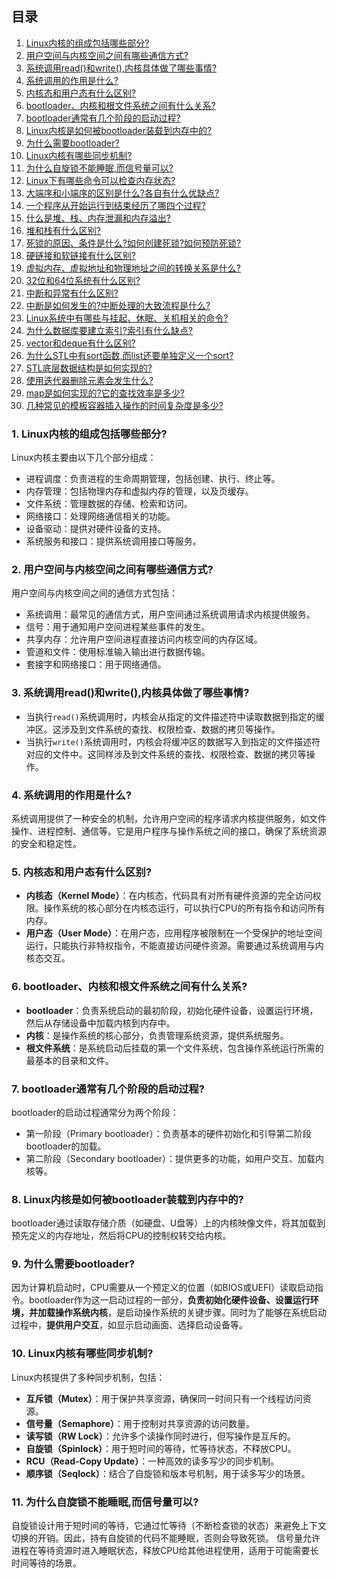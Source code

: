 ## 目录
1. [Linux内核的组成包括哪些部分?](#1-linux内核的组成包括哪些部分)
2. [用户空间与内核空间之间有哪些通信方式?](#2-用户空间与内核空间之间有哪些通信方式)
3. [系统调用read()和write(),内核具体做了哪些事情?](#3-系统调用read和write内核具体做了哪些事情)
4. [系统调用的作用是什么?](#4-系统调用的作用是什么)
5. [内核态和用户态有什么区别?](#5-内核态和用户态有什么区别)
6. [bootloader、内核和根文件系统之间有什么关系?](#6-bootloader内核和根文件系统之间有什么关系)
7. [bootloader通常有几个阶段的启动过程?](#7-bootloader通常有几个阶段的启动过程)
8. [Linux内核是如何被bootloader装载到内存中的?](#8-linux内核是如何被bootloader装载到内存中的)
9. [为什么需要bootloader?](#9-为什么需要bootloader)
10. [Linux内核有哪些同步机制?](#10-linux内核有哪些同步机制)
11. [为什么自旋锁不能睡眠,而信号量可以?](#11-为什么自旋锁不能睡眠而信号量可以)
12. [Linux下有哪些命令可以检查内存状态?](#12-linux下有哪些命令可以检查内存状态)
13. [大端序和小端序的区别是什么?各自有什么优缺点?](#13-大端序和小端序的区别是什么各自有什么优缺点)
14. [一个程序从开始运行到结束经历了哪四个过程?](#14-一个程序从开始运行到结束经历了哪四个过程)
15. [什么是堆、栈、内存泄漏和内存溢出?](#15-什么是堆栈内存泄漏和内存溢出)
16. [堆和栈有什么区别?](#16-堆和栈有什么区别)
17. [死锁的原因、条件是什么?如何创建死锁?如何预防死锁?](#17-死锁的原因条件是什么如何创建死锁如何预防死锁)
18. [硬链接和软链接有什么区别?](#18-硬链接和软链接有什么区别)
19. [虚拟内存、虚拟地址和物理地址之间的转换关系是什么?](#19-虚拟内存虚拟地址和物理地址之间的转换关系是什么)
20. [32位和64位系统有什么区别?](#20-32位和64位系统有什么区别)
21. [中断和异常有什么区别?](#21-中断和异常有什么区别)
22. [中断是如何发生的?中断处理的大致流程是什么?](#22-中断是如何发生的中断处理的大致流程是什么)
23. [Linux系统中有哪些与挂起、休眠、关机相关的命令?](#23-linux系统中有哪些与挂起休眠关机相关的命令)
24. [为什么数据库要建立索引?索引有什么缺点?](#24-为什么数据库要建立索引索引有什么缺点)
25. [vector和deque有什么区别?](#25-vector和deque有什么区别)
26. [为什么STL中有sort函数,而list还要单独定义一个sort?](#26-为什么stl中有sort函数而list还要单独定义一个sort)
27. [STL底层数据结构是如何实现的?](#27-stl底层数据结构是如何实现的)
28. [使用迭代器删除元素会发生什么?](#28-使用迭代器删除元素会发生什么)
29. [map是如何实现的?它的查找效率是多少?](#29-map是如何实现的它的查找效率是多少)
30. [几种常见的模板容器插入操作的时间复杂度是多少?](#30-几种常见的模板容器插入操作的时间复杂度是多少)

### 1. Linux内核的组成包括哪些部分?
Linux内核主要由以下几个部分组成：
- 进程调度：负责进程的生命周期管理，包括创建、执行、终止等。
- 内存管理：包括物理内存和虚拟内存的管理，以及页缓存。
- 文件系统：管理数据的存储、检索和访问。
- 网络接口：处理网络通信相关的功能。
- 设备驱动：提供对硬件设备的支持。
- 系统服务和接口：提供系统调用接口等服务。

### 2. 用户空间与内核空间之间有哪些通信方式?
用户空间与内核空间之间的通信方式包括：
- 系统调用：最常见的通信方式，用户空间通过系统调用请求内核提供服务。
- 信号：用于通知用户空间进程某些事件的发生。
- 共享内存：允许用户空间进程直接访问内核空间的内存区域。
- 管道和文件：使用标准输入输出进行数据传输。
- 套接字和网络接口：用于网络通信。

### 3. 系统调用read()和write(),内核具体做了哪些事情?
- 当执行`read()`系统调用时，内核会从指定的文件描述符中读取数据到指定的缓冲区。这涉及到文件系统的查找、权限检查、数据的拷贝等操作。
- 当执行`write()`系统调用时，内核会将缓冲区的数据写入到指定的文件描述符对应的文件中。这同样涉及到文件系统的查找、权限检查、数据的拷贝等操作。

### 4. 系统调用的作用是什么?
系统调用提供了一种安全的机制，允许用户空间的程序请求内核提供服务，如文件操作、进程控制、通信等。它是用户程序与操作系统之间的接口，确保了系统资源的安全和稳定性。

### 5. 内核态和用户态有什么区别?
- **内核态（Kernel Mode）**：在内核态，代码具有对所有硬件资源的完全访问权限。操作系统的核心部分在内核态运行，可以执行CPU的所有指令和访问所有内存。
- **用户态（User Mode）**：在用户态，应用程序被限制在一个受保护的地址空间运行，只能执行非特权指令，不能直接访问硬件资源。需要通过系统调用与内核态交互。

### 6. bootloader、内核和根文件系统之间有什么关系?
- **bootloader**：负责系统启动的最初阶段，初始化硬件设备，设置运行环境，然后从存储设备中加载内核到内存中。
- **内核**：是操作系统的核心部分，负责管理系统资源，提供系统服务。
- **根文件系统**：是系统启动后挂载的第一个文件系统，包含操作系统运行所需的最基本的目录和文件。

### 7. bootloader通常有几个阶段的启动过程?

bootloader的启动过程通常分为两个阶段：
- 第一阶段（Primary bootloader）：负责基本的硬件初始化和引导第二阶段bootloader的加载。
- 第二阶段（Secondary bootloader）：提供更多的功能，如用户交互、加载内核等。

### 8. Linux内核是如何被bootloader装载到内存中的?
bootloader通过读取存储介质（如硬盘、U盘等）上的内核映像文件，将其加载到预先定义的内存地址，然后将CPU的控制权转交给内核。

### 9. 为什么需要bootloader?
因为计算机启动时，CPU需要从一个预定义的位置（如BIOS或UEFI）读取启动指令。bootloader作为这一启动过程的一部分，**负责初始化硬件设备、设置运行环境，并加载操作系统内核**，是启动操作系统的关键步骤。同时为了能够在系统启动过程中，**提供用户交互**，如显示启动画面、选择启动设备等。

### 10. Linux内核有哪些同步机制?
Linux内核提供了多种同步机制，包括：
- **互斥锁（Mutex）**：用于保护共享资源，确保同一时间只有一个线程访问资源。
- **信号量（Semaphore）**：用于控制对共享资源的访问数量。
- **读写锁（RW Lock）**：允许多个读操作同时进行，但写操作是互斥的。
- **自旋锁（Spinlock）**：用于短时间的等待，忙等待状态，不释放CPU。
- **RCU（Read-Copy Update）**：一种高效的读多写少的同步机制。
- **顺序锁（Seqlock）**：结合了自旋锁和版本号机制，用于读多写少的场景。

### 11. 为什么自旋锁不能睡眠,而信号量可以?
自旋锁设计用于短时间的等待，它通过忙等待（不断检查锁的状态）来避免上下文切换的开销。因此，持有自旋锁的代码不能睡眠，否则会导致死锁。
信号量允许进程在等待资源时进入睡眠状态，释放CPU给其他进程使用，适用于可能需要长时间等待的场景。

